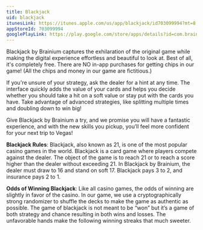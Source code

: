 ```yaml
---
title: Blackjack
uid: blackjack
itunesLink: https://itunes.apple.com/us/app/blackjack/id703099994?mt=8
appStoreId: 703099994
googlePlayLink: https://play.google.com/store/apps/details?id=com.brainium.blackjack
---
```


Blackjack by Brainium captures the exhilaration of the original game while making the digital experience effortless and beautiful to look at. Best of all, it's completely free. There are NO in-app purchases for getting chips in our game! (All the chips and money in our game are fictitious.)

If you're unsure of your strategy, ask the dealer for a hint at any time. The interface quickly adds the value of your cards and helps you decide whether you should take a hit on a soft value or stay put with the cards you have. Take advantage of advanced strategies, like splitting multiple times and doubling down to win big!

Give Blackjack by Brainium a try, and we promise you will have a fantastic experience, and with the new skills you pickup, you’ll feel more confident for your next trip to Vegas!

**Blackjack Rules**: Blackjack, also known as 21, is one of the most popular casino games in the world. Blackjack is a card game where players compete against the dealer. The object of the game is to reach 21 or to reach a score higher than the dealer without exceeding 21. In Blackjack by Brainium, the dealer must draw to 16 and stand on soft 17. Blackjack pays 3 to 2, and insurance pays 2 to 1.

**Odds of Winning Blackjack**: Like all casino games, the odds of winning are slightly in favor of the casino. In our game, we use a cryptographically strong randomizer to shuffle the decks to make the game as authentic as possible. The game of blackjack is not meant to be “won” but it’s a game of both strategy and chance resulting in both wins and losses. The unfavorable hands make the following winning streaks that much sweeter.
